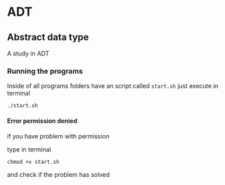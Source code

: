 # ADT 
## Abstract data type
A study in ADT



### Running the programs 
Inside of all programs folders have an script called 
`start.sh`
just execute in terminal

```./start.sh```

#### Error permission denied 
if you have problem with permission 

type in terminal 

```chmod +x start.sh```

and check if the problem has solved
